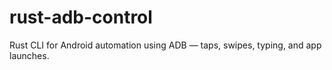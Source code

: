 # rust-adb-control
Rust CLI for Android automation using ADB — taps, swipes, typing, and app launches.
